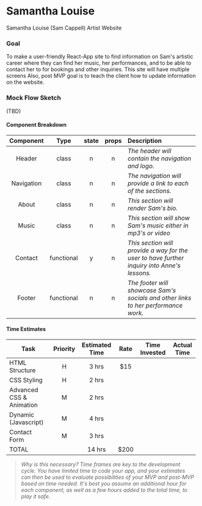 # Samantha Louise
Samantha Louise (Sam Cappell) Artist Website


### Goal
To make a user-friendly React-App site to find information on Sam's artistic career where they can find her music, her performances, and to be able to contact her to for bookings and other inquiries. This site will have multiple screens Also, post MVP goal is to teach the client how to update information on the website.

### Mock Flow Sketch

(TBD)

#### Component Breakdown


|  Component   |    Type    | state | props | Description                                                      |
| :----------: | :--------: | :---: | :---: | :--------------------------------------------------------------- |
|    Header    | class |   n   |   n   | _The header will contain the navigation and logo._               |
|  Navigation  | class |   n   |   n   | _The navigation will provide a link to each of the sections._       |
|  About    |   class    |   n   |   n   | _This section will render Sam's bio._      |
| Music     |   class    |   n   |   n    | _This section will show Sam's music either in mp3's or video_        |
| Contact     |  functional |  y |  n |  _This section will provide a way for the user to have further inquiry into Anne's lessons._ |
|    Footer    | functional |   n   |   n   | _The footer will showcase Sam's socials and other links to her performance work._ |

#### Time Estimates

| Task                | Priority | Estimated Time | Rate | Time Invested | Actual Time |
| ------------------- | :------: | :------------: | :--: | :-----------: | :---------: |
| HTML Structure     |    H   |     3 hrs      | $15  |    |        |
| CSS Styling |    H     |     2 hrs      |         |     |    |
| Advanced CSS & Animation |    M     |   2 hrs       |    |      |        |    
| Dynamic (Javascript)     |    M     |    4 hrs      |     |      |        |
| Contact Form             |    M     |    3 hrs      |     |       |             |
| TOTAL               |          |     14 hrs      |   $200  |  |          |

> _Why is this necessary? Time frames are key to the development cycle. You have limited time to code your app, and your estimates can then be used to evaluate possibilities of your MVP and post-MVP based on time needed. It's best you assume an additional hour for each component, as well as a few hours added to the total time, to play it safe._

<br>
